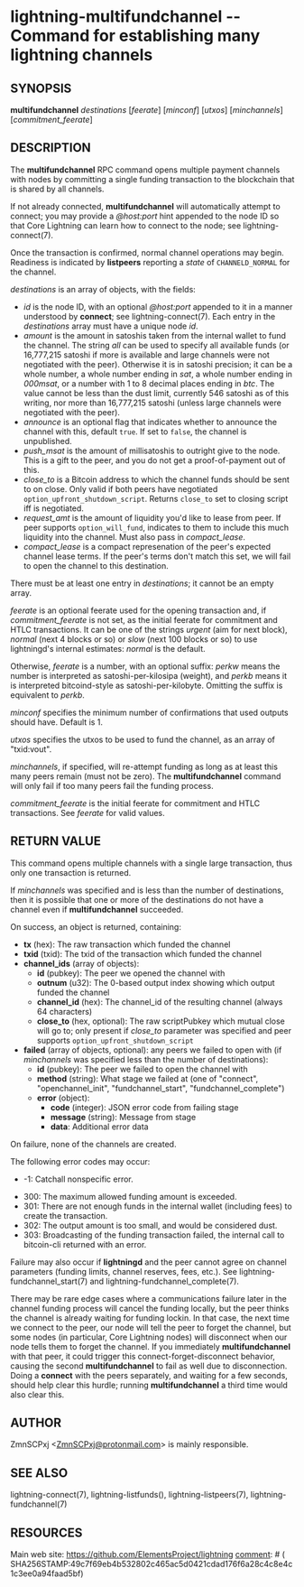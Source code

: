 lightning-multifundchannel -- Command for establishing many lightning channels
==============================================================================

SYNOPSIS
--------

**multifundchannel** *destinations* [*feerate*] [*minconf*] [*utxos*] [*minchannels*] [*commitment_feerate*]

DESCRIPTION
-----------

The **multifundchannel** RPC command opens multiple payment channels
with nodes by committing a single funding transaction to the blockchain
that is shared by all channels.

If not already connected, **multifundchannel** will automatically attempt
to connect; you may provide a *@host:port* hint appended to the node ID
so that Core Lightning can learn how to connect to the node;
see lightning-connect(7).

Once the transaction is confirmed, normal channel operations may begin.
Readiness is indicated by **listpeers** reporting a *state* of
`CHANNELD_NORMAL` for the channel.

*destinations* is an array of objects, with the fields:

* *id* is the node ID, with an optional *@host:port* appended to it
  in a manner understood by **connect**; see lightning-connect(7).
  Each entry in the *destinations* array must have a unique node *id*.
* *amount* is the amount in satoshis taken from the internal wallet
  to fund the channel.
  The string *all* can be used to specify all available funds
  (or 16,777,215 satoshi if more is available and large channels were
  not negotiated with the peer).
  Otherwise it is in satoshi precision; it can be
   a whole number,
   a whole number ending in *sat*,
   a whole number ending in *000msat*, or
   a number with 1 to 8 decimal places ending in *btc*.
  The value cannot be less than the dust limit, currently 546 satoshi
  as of this writing, nor more than 16,777,215 satoshi
  (unless large channels were negotiated with the peer).
* *announce* is an optional flag that indicates whether to announce
  the channel with this, default `true`.
  If set to `false`, the channel is unpublished.
* *push\_msat* is the amount of millisatoshis to outright give to the
  node.
  This is a gift to the peer, and you do not get a proof-of-payment
  out of this.
* *close_to* is a Bitcoin address to which the channel funds should be sent to
  on close. Only valid if both peers have negotiated
  `option_upfront_shutdown_script`.  Returns `close_to` set to
  closing script iff is negotiated.
* *request_amt* is the amount of liquidity you'd like to lease from peer.
  If peer supports `option_will_fund`, indicates to them to include this
  much liquidity into the channel. Must also pass in *compact_lease*.
* *compact_lease* is a compact represenation of the peer's expected
  channel lease terms. If the peer's terms don't match this set, we will
  fail to open the channel to this destination.

There must be at least one entry in *destinations*;
it cannot be an empty array.

*feerate* is an optional feerate used for the opening transaction and, if
*commitment_feerate* is not set, as the initial feerate for
commitment and HTLC transactions. It can be one of
the strings *urgent* (aim for next block), *normal* (next 4 blocks or
so) or *slow* (next 100 blocks or so) to use lightningd's internal
estimates: *normal* is the default.

Otherwise, *feerate* is a number, with an optional suffix: *perkw* means
the number is interpreted as satoshi-per-kilosipa (weight), and *perkb*
means it is interpreted bitcoind-style as satoshi-per-kilobyte. Omitting
the suffix is equivalent to *perkb*.

*minconf* specifies the minimum number of confirmations that used
outputs should have. Default is 1.

*utxos* specifies the utxos to be used to fund the channel, as an array
of "txid:vout".

*minchannels*, if specified, will re-attempt funding as long as at least
this many peers remain (must not be zero).
The **multifundchannel** command will only fail if too many peers fail
the funding process.

*commitment_feerate* is the initial feerate for commitment and HTLC
transactions. See *feerate* for valid values.

RETURN VALUE
------------

This command opens multiple channels with a single large transaction,
thus only one transaction is returned.

If *minchannels* was specified and is less than the number of destinations,
then it is possible that one or more of the destinations
do not have a channel even if **multifundchannel** succeeded.

[comment]: # (GENERATE-FROM-SCHEMA-START)
On success, an object is returned, containing:
- **tx** (hex): The raw transaction which funded the channel
- **txid** (txid): The txid of the transaction which funded the channel
- **channel_ids** (array of objects):
  - **id** (pubkey): The peer we opened the channel with
  - **outnum** (u32): The 0-based output index showing which output funded the channel
  - **channel_id** (hex): The channel_id of the resulting channel (always 64 characters)
  - **close_to** (hex, optional): The raw scriptPubkey which mutual close will go to; only present if *close_to* parameter was specified and peer supports `option_upfront_shutdown_script`
- **failed** (array of objects, optional): any peers we failed to open with (if *minchannels* was specified less than the number of destinations):
  - **id** (pubkey): The peer we failed to open the channel with
  - **method** (string): What stage we failed at (one of "connect", "openchannel_init", "fundchannel_start", "fundchannel_complete")
  - **error** (object):
    - **code** (integer): JSON error code from failing stage
    - **message** (string): Message from stage
    - **data**: Additional error data

[comment]: # (GENERATE-FROM-SCHEMA-END)

On failure, none of the channels are created.

The following error codes may occur:
* -1: Catchall nonspecific error.
- 300: The maximum allowed funding amount is exceeded.
- 301: There are not enough funds in the internal wallet (including fees) to create the transaction.
- 302: The output amount is too small, and would be considered dust.
- 303: Broadcasting of the funding transaction failed, the internal call to bitcoin-cli returned with an error.

Failure may also occur if **lightningd** and the peer cannot agree on
channel parameters (funding limits, channel reserves, fees, etc.).
See lightning-fundchannel\_start(7) and lightning-fundchannel\_complete(7).

There may be rare edge cases where a communications failure later in
the channel funding process will cancel the funding locally, but
the peer thinks the channel is already waiting for funding lockin.
In that case, the next time we connect to the peer, our node will
tell the peer to forget the channel, but some nodes (in particular,
Core Lightning nodes) will disconnect when our node tells them to
forget the channel.
If you immediately **multifundchannel** with that peer, it could
trigger this connect-forget-disconnect behavior, causing the
second **multifundchannel** to fail as well due to disconnection.
Doing a **connect** with the peers separately, and waiting for a
few seconds, should help clear this hurdle;
running **multifundchannel** a third time would also clear this.

AUTHOR
------

ZmnSCPxj <<ZmnSCPxj@protonmail.com>> is mainly responsible.

SEE ALSO
--------

lightning-connect(7), lightning-listfunds(), lightning-listpeers(7),
lightning-fundchannel(7)

RESOURCES
---------

Main web site: <https://github.com/ElementsProject/lightning>
[comment]: # ( SHA256STAMP:49c7f69eb4b532802c465ac5d0421cdad176f6a28c4c8e4c1c3ee0a94faad5bf)
